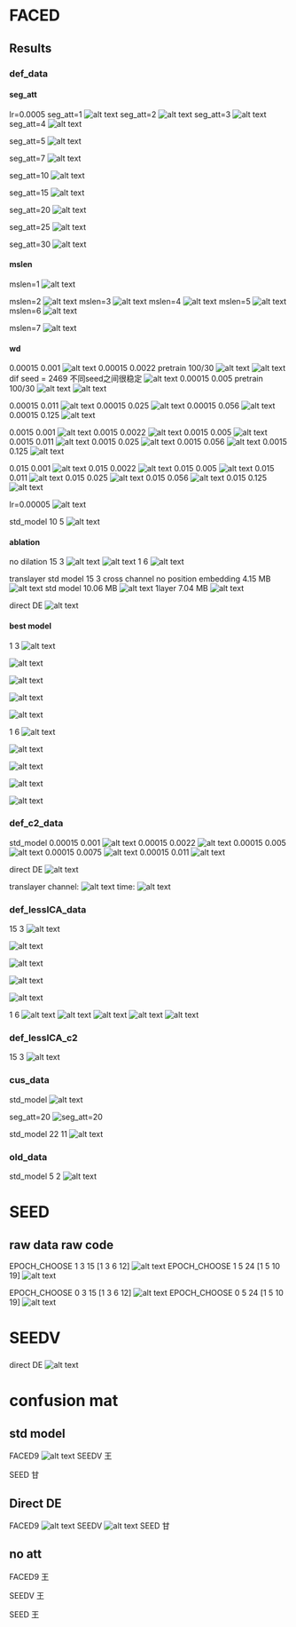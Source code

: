 # FACED


## Results  
### def_data

#### seg_att
lr=0.0005
seg_att=1
![alt text](image-9.png)
seg_att=2
![alt text](image-20.png)
seg_att=3
![alt text](image-21.png)
seg_att=4
![alt text](image-22.png)

seg_att=5
![alt text](image-11.png)

seg_att=7
![alt text](image-23.png)

seg_att=10
![alt text](image-7.png)

seg_att=15
![alt text](image-2.png)


seg_att=20
![alt text](image-10.png)

seg_att=25
![alt text](image-8.png)

seg_att=30
![alt text](image-13.png)

#### mslen
mslen=1
![alt text](image-12.png)

mslen=2
![alt text](image-16.png)
mslen=3
![alt text](image-3.png)
mslen=4
![alt text](image-18.png)
mslen=5
![alt text](image-14.png)
mslen=6
![alt text](image-19.png)

mslen=7
![alt text](image-15.png)

#### wd
0.00015 0.001
![alt text](image-31.png)
0.00015 0.0022  pretrain 100/30
![alt text](image-32.png)
![alt text](image-73.png)
dif seed = 2469  不同seed之间很稳定
![alt text](image-75.png)
0.00015 0.005  pretrain 100/30
![alt text](image-33.png)
![alt text](image-45.png)

0.00015 0.011
![alt text](image-34.png)
0.00015 0.025
![alt text](image-35.png)
0.00015 0.056
![alt text](image-36.png)
0.00015 0.125
![alt text](image-37.png)

0.0015 0.001
![alt text](image-26.png)
0.0015 0.0022
![alt text](image-25.png)
0.0015 0.005
![alt text](image-24.png)
0.0015 0.011
![alt text](image-27.png)
0.0015 0.025
![alt text](image-28.png)
0.0015 0.056
![alt text](image-29.png)
0.0015 0.125
![alt text](image-30.png)

0.015 0.001
![alt text](image-44.png)
0.015 0.0022
![alt text](image-38.png)
0.015 0.005
![alt text](image-39.png)
0.015 0.011
![alt text](image-40.png)
0.015 0.025
![alt text](image-41.png)
0.015 0.056
![alt text](image-42.png)
0.015 0.125
![alt text](image-43.png)

lr=0.00005
![alt text](image-1.png)

std_model 10 5
![alt text](image-6.png)

#### ablation
no dilation
15 3
![alt text](image-67.png)
![alt text](image-66.png)
1 6
![alt text](image-74.png)

translayer 
std model 15 3 cross channel no position embedding  4.15 MB
![alt text](image-80.png)
std model 10.06 MB
![alt text](image-82.png)
1layer 7.04 MB
![alt text](image-88.png)

direct DE
![alt text](image-83.png)

#### best model
1 3
![alt text](image-56.png)

![alt text](image-57.png)

![alt text](image-58.png)

![alt text](image-59.png)

![alt text](image-60.png)

1 6
![alt text](image-51.png)

![alt text](image-52.png)

![alt text](image-53.png)

![alt text](image-54.png)

![alt text](image-55.png)
### def_c2_data

std_model
0.00015 0.001
![alt text](image-50.png)
0.00015 0.0022
![alt text](image-46.png)
0.00015 0.005
![alt text](image-47.png)
0.00015 0.0075
![alt text](image-48.png)
0.00015 0.011
![alt text](image-49.png)

direct DE
![alt text](image-85.png)

translayer
channel:
![alt text](image-86.png)
time:
![alt text](image-87.png)

### def_lessICA_data
15 3
![alt text](image-65.png)

![alt text](image-64.png)

![alt text](image-63.png)

![alt text](image-62.png)

![alt text](image-61.png)

1 6
![alt text](image-68.png)
![alt text](image-69.png)
![alt text](image-70.png)
![alt text](image-71.png)
![alt text](image-72.png)

### def_lessICA_c2
15 3
![alt text](image-81.png)


### cus_data
std_model
![alt text](image-3.png)

seg_att=20
![seg_att=20](image.png)

std_model 22 11
![alt text](image-4.png)

### old_data
std_model 5 2
![alt text](image-5.png)




# SEED
## raw data raw code
EPOCH_CHOOSE 1 3 15 [1 3 6 12]
![alt text](image-78.png)
EPOCH_CHOOSE 1 5 24 [1 5 10 19]
![alt text](image-77.png)

EPOCH_CHOOSE 0 3 15 [1 3 6 12]
![alt text](image-79.png)
EPOCH_CHOOSE 0 5 24 [1 5 10 19]
![alt text](image-76.png)

# SEEDV
###
direct DE
![alt text](image-84.png)



# confusion mat
## std model
FACED9
![alt text](image-89.png)
SEEDV 王

SEED 甘

## Direct DE
FACED9
![alt text](image-90.png)
SEEDV
![alt text](image-91.png)
SEED 甘


## no att
FACED9 王


SEEDV 王


SEED 王

